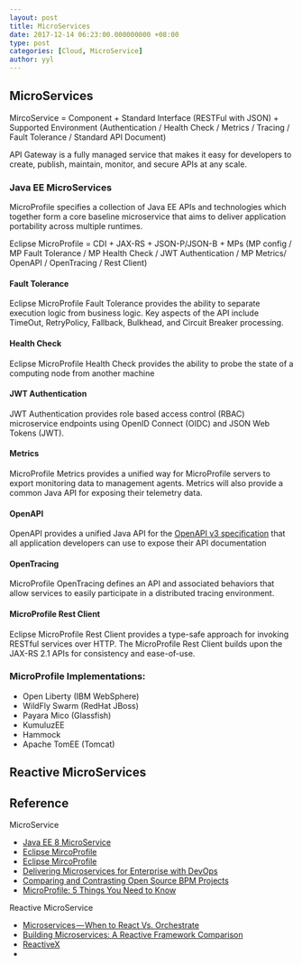 ```yaml
---
layout: post
title: MicroServices
date: 2017-12-14 06:23:00.000000000 +08:00
type: post
categories: [Cloud, MicroService]
author: yyl
---
```


## MicroServices

MircoService = Component + Standard Interface (RESTFul with JSON) + Supported Environment (Authentication / Health Check / Metrics / Tracing / Fault Tolerance / Standard API Document)

API Gateway is a fully managed service that makes it easy for developers to create, publish, maintain, monitor, and secure APIs at any scale.

### Java EE MicroServices 

MicroProfile specifies a collection of Java EE APIs and technologies which together form a core baseline microservice that aims to deliver application portability across multiple runtimes.

Eclipse MicroProfile = CDI + JAX-RS + JSON-P/JSON-B + MPs (MP config / MP Fault Tolerance / MP Health Check / JWT Authentication / MP Metrics/ OpenAPI / OpenTracing / Rest Client)

#### Fault Tolerance

Eclipse MicroProfile Fault Tolerance provides the ability to separate execution logic from business logic. Key aspects of the API include TimeOut, RetryPolicy, Fallback, Bulkhead, and Circuit Breaker processing.

#### Health Check

Eclipse MicroProfile Health Check provides the ability to probe the state of a computing node from another machine

#### JWT Authentication

JWT Authentication provides role based access control (RBAC) microservice endpoints using OpenID Connect (OIDC) and JSON Web Tokens (JWT).

#### Metrics

MicroProfile Metrics provides a unified way for MicroProfile servers to export monitoring data to management agents. Metrics will also provide a common Java API for exposing their telemetry data.

#### OpenAPI

OpenAPI provides a unified Java API for the [OpenAPI v3 specification](https://github.com/OAI/OpenAPI-Specification/blob/master/versions/3.0.0.md) that all application developers can use to expose their API documentation

#### OpenTracing

MicroProfile OpenTracing defines an API and associated behaviors that allow services to easily participate in a distributed tracing environment.

#### MicroProfile Rest Client

Eclipse MicroProfile Rest Client provides a type-safe approach for invoking RESTful services over HTTP. The MicroProfile Rest Client builds upon the JAX-RS 2.1 APIs for consistency and ease-of-use.

### MicroProfile Implementations:

* Open Liberty (IBM WebSphere)
* WildFly Swarm (RedHat JBoss)
* Payara Mico (Glassfish)
* KumuluzEE
* Hammock
* Apache TomEE (Tomcat)

## Reactive MicroServices


## Reference

MicroService

* [Java EE 8 MicroService](https://www.udemy.com/java-ee-8-microservices/)
* [Eclipse MircoProfile](https://projects.eclipse.org/projects/technology.microprofile)
* [Eclipse MircoProfile](http://microprofile.io)
* [Delivering Microservices for Enterprise with DevOps](https://developer.capitalone.com/blog-post/delivering-microservices-for-enterprise-with-devops/)
* [Comparing and Contrasting Open Source BPM Projects](https://medium.com/capital-one-developers/comparing-and-contrasting-open-source-bpm-projects-196833f23391)
* [MicroProfile: 5 Things You Need to Know](https://dzone.com/articles/microprofile-5-things-you-need-to-know)

Reactive MicroService

* [Microservices — When to React Vs. Orchestrate](https://medium.com/capital-one-developers/microservices-when-to-react-vs-orchestrate-c6b18308a14c)
* [Building Microservices: A Reactive Framework Comparison](https://medium.com/capital-one-developers/building-microservices-a-reactive-framework-comparison-fb49d8f3c8f4)
* [ReactiveX](http://reactivex.io)
* 
